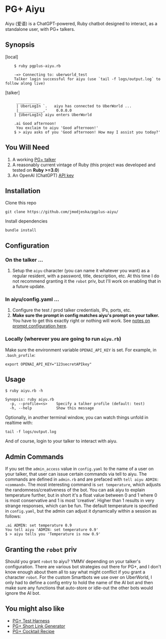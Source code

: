 # PG+ Aiyu
Aiyu (爱语) is a ChatGPT-powered, Ruby chatbot designed to interact, as a standalone user, with PG+ talkers. 

## Synopsis

[local]
```
    $ ruby pgplus-aiyu.rb
    
    -=> Connecting to: uberworld_test
    Talker login successful for aiyu (use `tail -f logs/output.log` to follow along live)
```

[talker]
```
     ___________
     | UberLogIn `.   aiyu has connected to UberWorld ... 
     |___________,'    0.0.0.0
    ] {UberLogIn} aiyu enters UberWorld 

    .ai Good afternoon!
     You exclaim to aiyu 'Good afternoon!'
    $ > aiyu asks of you 'Good afternoon! How may I assist you today?'
````

## You Will Need

1. A working [PG+ talker](https://github.com/talkers/pgplus)
2. A reasonably current vintage of Ruby (this project was developed and tested on **Ruby >=3.0**)
3. An OpenAI (ChatGPT) [API key](https://platform.openai.com/account/api-keys)

## Installation

Clone this repo

    git clone https://github.com/jmodjeska/pgplus-aiyu/

Install dependencies

    bundle install

## Configuration

### On the talker ...

1. Setup the `aiyu` character (you can name it whatever you want) as a regular resident, with a password, title, description, etc. At this time I do not recommend granting it the `robot` priv, but I'll work on enabling that in a future update.

### In aiyu/config.yaml ...

1. Configure the test / prod talker credentials, IPs, ports, etc. 
1. **Make sure the prompt in config matches aiyu's prompt on your talker.** You have to get this exactly right or nothing will work. See [notes on prompt configuration here](https://github.com/jmodjeska/pgplus-test#prompt).

### Locally (wherever you are going to run `aiyu.rb`)

Make sure the environment variable `OPENAI_API_KEY` is set. For example, in `.bash_profile`:

```
export OPENAI_API_KEY="123secretAPIkey"
```

## Usage

```
$ ruby aiyu.rb -h

Synopsis: ruby aiyu.rb
  -p, --profile=<s>    Specify a talker profile (default: test)
  -h, --help           Show this message
```

Optionally, in another terminal window, you can watch things unfold in realtime with:

```
tail -f logs/output.log
```

And of course, login to your talker to interact with aiyu.

## Admin Commands

If you set the `admin_access` value in `config.yaml` to the name of a user on your talker, that user can issue certain commands via tell to aiyu. The commands are defined in `admin.rb` and are prefaced with `tell aiyu ADMIN: <command>`. The most interesting command is `set temperature`, which adjusts the randomness/creativeness of the bot. You can ask aiyu to explain temperature further, but in short it's a float value between 0 and 1 where 0 is most conservative and 1 is most 'creative'. Higher than 1 results in very strange responses, which can be fun. The default temperature is specified in `config.yaml`, but the admin can adjust it dynamically within a session as follows:

```
.ai ADMIN: set temperature 0.9
You tell aiyu 'ADMIN: set temperature 0.9'
$ > aiyu tells you 'Temperature is now 0.9'
```

## Granting the `robot` priv

Should you grant `robot` to aiyu? YMMV depending on your talker's configuration. There are various bot strategies out there for PG+, and I don't know enough about them all to say what might conflict if you grant a character `robot`. For the custom Smartbots we use over on UberWorld, I only had to define a config entry to hold the name of the AI bot and then make sure any functions that auto-store or idle-out the other bots would ignore the AI bot.  

## You might also like
 
* [PG+ Test Harness](https://github.com/jmodjeska/pgplus-test)
* [PG+ Short Link Generator](https://github.com/jmodjeska/pgplus-shortlink)
* [PG+ Cocktail Recipe](https://github.com/jmodjeska/pgplus-cocktail)
